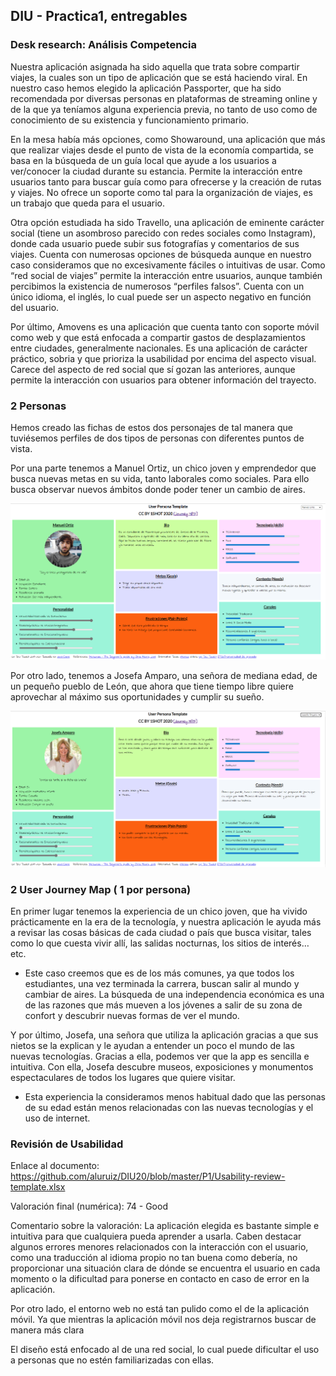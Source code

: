 ## DIU - Practica1, entregables
### Desk research: Análisis Competencia 

Nuestra aplicación asignada ha sido aquella que trata sobre compartir viajes, la cuales son un tipo de aplicación que se está haciendo viral. En nuestro caso hemos elegido la aplicación Passporter, que ha sido recomendada por diversas personas en plataformas de streaming online y de la que ya teníamos alguna experiencia previa, no tanto de uso como de conocimiento de su existencia y funcionamiento primario.

En la mesa había más opciones, como Showaround, una aplicación que más que realizar viajes desde el punto de vista de la economía compartida, se basa en la búsqueda de un guía local que ayude a los usuarios a ver/conocer la ciudad durante su estancia. Permite la interacción entre usuarios tanto para buscar guía como para ofrecerse y la creación de rutas y viajes. No ofrece un soporte como tal para la organización de viajes, es un trabajo que queda para el usuario.

Otra opción estudiada ha sido Travello, una aplicación de eminente carácter social (tiene un asombroso parecido con redes sociales como Instagram), donde cada usuario puede subir sus fotografías y comentarios de sus viajes. Cuenta con numerosas opciones de búsqueda aunque en nuestro caso consideramos que no excesivamente fáciles o intuitivas de usar. Como “red social de viajes” permite la interacción entre usuarios, aunque también percibimos la existencia de numerosos “perfiles falsos”. Cuenta con un único idioma, el inglés, lo cual puede ser un aspecto negativo en función del usuario.

Por último, Amovens es una aplicación que cuenta tanto con soporte móvil como web y que está enfocada a compartir gastos de desplazamientos entre ciudades, generalmente nacionales. Es una aplicación de carácter práctico, sobria y que prioriza la usabilidad por encima del aspecto visual. Carece del aspecto de red social que sí gozan las anteriores, aunque permite la interacción con usuarios para obtener información del trayecto.

### 2 Personas

Hemos creado las fichas de estos dos personajes de tal manera que tuviésemos perfiles de dos tipos de personas con diferentes puntos de vista.

Por una parte tenemos a Manuel Ortiz, un chico joven y emprendedor que busca nuevas metas en su vida, tanto laborales como sociales. Para ello busca observar nuevos ámbitos donde poder tener un cambio de aires. 

![Ficha de Manuel](https://github.com/aluruiz/DIU20/blob/master/P1/UX/Manuel_PersonaTemplate.png)

Por otro lado, tenemos a Josefa Amparo, una señora de mediana edad, de un pequeño pueblo de León, que ahora que tiene tiempo libre quiere aprovechar al máximo sus oportunidades y cumplir su sueño.

![Ficha de Josefa](https://github.com/aluruiz/DIU20/blob/master/P1/UX/Josefa_PersonaTemplate.png)

### 2 User Journey Map  ( 1 por persona)

En primer lugar tenemos la experiencia de un chico joven, que ha vivido prácticamente en la era de la tecnología, y nuestra aplicación le ayuda más a revisar las cosas básicas de cada ciudad o país que busca visitar, tales como lo que cuesta vivir allí, las salidas nocturnas, los sitios de interés… etc.

- Este caso creemos que es de los más comunes, ya que todos los estudiantes, una vez terminada la carrera, buscan salir al mundo y cambiar de aires. La búsqueda de una independencia económica es una de las razones que más mueven a los jóvenes a salir de su zona de confort y descubrir nuevas formas de ver el mundo.
  
Y por último, Josefa, una señora que utiliza la aplicación gracias a que sus nietos se la explican y le ayudan a entender un poco el mundo de las nuevas tecnologías. Gracias a ella, podemos ver que la app es sencilla e intuitiva. Con ella, Josefa descubre museos, exposiciones y monumentos espectaculares de todos los lugares que quiere visitar. 

- Esta experiencia la consideramos menos habitual dado que las personas de su edad están menos relacionadas con las nuevas tecnologías y el uso de internet.

### Revisión de Usabilidad 

Enlace al documento:
https://github.com/aluruiz/DIU20/blob/master/P1/Usability-review-template.xlsx

Valoración final (numérica): 
74 - Good

Comentario sobre la valoración: 
La aplicación elegida es bastante simple e intuitiva para que cualquiera pueda aprender a usarla. 
Caben destacar algunos errores menores relacionados con la interacción con el usuario, como una traducción al idioma propio no tan buena como debería, no proporcionar una situación clara de dónde se encuentra el usuario en cada momento o la dificultad para ponerse en contacto en caso de error en la aplicación. 

Por otro lado, el entorno web no está tan pulido como el de la aplicación móvil. Ya que mientras la aplicación móvil nos deja registrarnos buscar de manera más clara

El diseño está enfocado al de una red social, lo cual puede dificultar el uso a personas que no estén familiarizadas con ellas.
